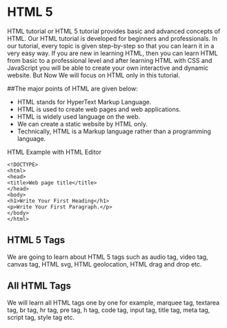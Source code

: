
# HTML 5
HTML tutorial or HTML 5 tutorial provides basic and advanced concepts of HTML. Our HTML tutorial is developed for beginners and professionals. In our tutorial, every topic is given step-by-step so that you can learn it in a very easy way. If you are new in learning HTML, then you can learn HTML from basic to a professional level and after learning HTML with CSS and JavaScript you will be able to create your own interactive and dynamic website. But Now We will focus on HTML only in this tutorial.

##The major points of HTML are given below:

- HTML stands for HyperText Markup Language.
- HTML is used to create web pages and web applications.
- HTML is widely used language on the web.
- We can create a static website by HTML only.
- Technically, HTML is a Markup language rather than a programming language.

HTML Example with HTML Editor
```
<!DOCTYPE>  
<html>  
<head>  
<title>Web page title</title>  
</head>  
<body>  
<h1>Write Your First Heading</h1>  
<p>Write Your First Paragraph.</p>  
</body>  
</html>  
```

## HTML 5 Tags
We are going to learn about HTML 5 tags such as audio tag, video tag, canvas tag, HTML svg, HTML geolocation, HTML drag and drop etc.

## All HTML Tags
We will learn all HTML tags one by one for example, marquee tag, textarea tag, br tag, hr tag, pre tag, h tag, code tag, input tag, title tag, meta tag, script tag, style tag etc.


